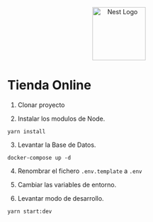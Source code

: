 <p align="center">
  <a href="http://nestjs.com/" target="blank"><img src="https://nestjs.com/img/logo-small.svg" width="120" alt="Nest Logo" /></a>
</p>



# Tienda Online

1. Clonar proyecto

2. Instalar los modulos de Node.
```
yarn install
```

3. Levantar la Base de Datos.
```
docker-compose up -d
```

4. Renombrar el fichero ```.env.template``` a ```.env```

5. Cambiar las variables de entorno.

6. Levantar modo de desarrollo.
```
yarn start:dev
```